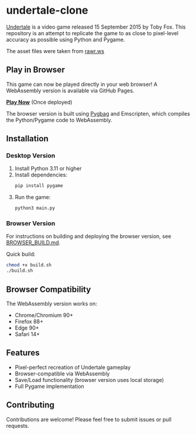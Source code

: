 # undertale-clone

[Undertale](undertale.net) is a video game released 15 September 2015 by Toby Fox.
This repository is an attempt to replicate the game to as close to pixel-level accuracy as possible using Python and Pygame.

The asset files were taken from [rawr.ws](rawr.ws/undertale)

## Play in Browser

This game can now be played directly in your web browser! A WebAssembly version is available via GitHub Pages.

**[Play Now](https://code2344.github.io/undertale-clone/)** (Once deployed)

The browser version is built using [Pygbag](https://github.com/pygame-web/pygbag) and Emscripten, which compiles the Python/Pygame code to WebAssembly.

## Installation

### Desktop Version

1. Install Python 3.11 or higher
2. Install dependencies:
   ```bash
   pip install pygame
   ```
3. Run the game:
   ```bash
   python3 main.py
   ```

### Browser Version

For instructions on building and deploying the browser version, see [BROWSER_BUILD.md](BROWSER_BUILD.md).

Quick build:
```bash
chmod +x build.sh
./build.sh
```

## Browser Compatibility

The WebAssembly version works on:
- Chrome/Chromium 90+
- Firefox 88+
- Edge 90+
- Safari 14+

## Features

- Pixel-perfect recreation of Undertale gameplay
- Browser-compatible via WebAssembly
- Save/Load functionality (browser version uses local storage)
- Full Pygame implementation

## Contributing

Contributions are welcome! Please feel free to submit issues or pull requests.
